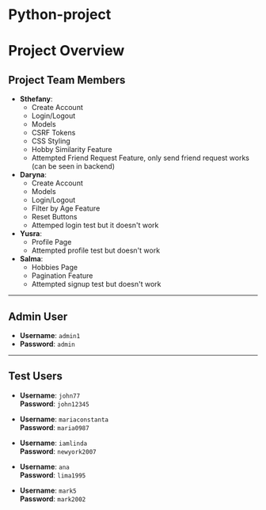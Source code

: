 # Python-project

# Project Overview

## Project Team Members
- **Sthefany**:
  - Create Account
  - Login/Logout
  - Models
  - CSRF Tokens
  - CSS Styling
  - Hobby Similarity Feature
  - Attempted Friend Request Feature, only send friend request works (can be seen in backend)
- **Daryna**:
  - Create Account
  - Models
  - Login/Logout
  - Filter by Age Feature
  - Reset Buttons
  - Attemped login test but it doesn't work
- **Yusra**:
  - Profile Page
  - Attempted profile test but doesn't work
- **Salma**:
  - Hobbies Page
  - Pagination Feature
  - Attempted signup test but doesn't work

---

## Admin User
- **Username**: `admin1`
- **Password**: `admin`

---

## Test Users
- **Username**: `john77`  
  **Password**: `john12345`

- **Username**: `mariaconstanta`  
  **Password**: `maria0987`

- **Username**: `iamlinda`  
  **Password**: `newyork2007`

- **Username**: `ana`  
  **Password**: `lima1995`

- **Username**: `mark5`  
  **Password**: `mark2002`
